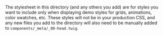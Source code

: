 The stylesheet in this directory (and any others you add) are for styles you want to include only when displaying demo styles for grids, animations, color swatches, etc. These styles will not be in your production CSS, and any new files you add to the directory will also need to be manually added to `components/_meta/_00-head.twig`.
